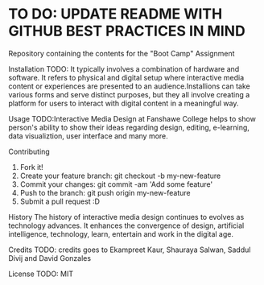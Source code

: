 # TO DO: UPDATE README WITH GITHUB BEST PRACTICES IN MIND
 Repository containing the contents for the "Boot Camp" Assignment

Installation
TODO: It typically involves a combination of hardware and software. It refers to physical and digital setup where interactive media content or experiences are presented to an audience.Installions can take various forms and serve distinct purposes, but they all involve creating a platform for users to interact with digital content in a meaningful way.

Usage
TODO:Interactive Media Design at Fanshawe College helps to show person's ability to show their ideas regarding design, editing, e-learning, data visualiztion, user interface and many more.

Contributing
1. Fork it!
2. Create your feature branch: git checkout -b my-new-feature
3. Commit your changes: git commit -am 'Add some feature'
4. Push to the branch: git push origin my-new-feature
5. Submit a pull request :D

History
The history of interactive media design continues to evolves as technology advances. It enhances the convergence of design, artificial intelligence, technology, learn, entertain and work in the digital age.

Credits
TODO: credits goes to Ekampreet Kaur, Shauraya Salwan, Saddul Divij and David Gonzales

License
TODO: MIT
